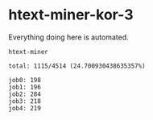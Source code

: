 # htext-miner-kor-3

Everything doing here is automated.

```
htext-miner

total: 1115/4514 (24.700930438635357%)

job0: 198
job1: 196
job2: 284
job3: 218
job4: 219
```